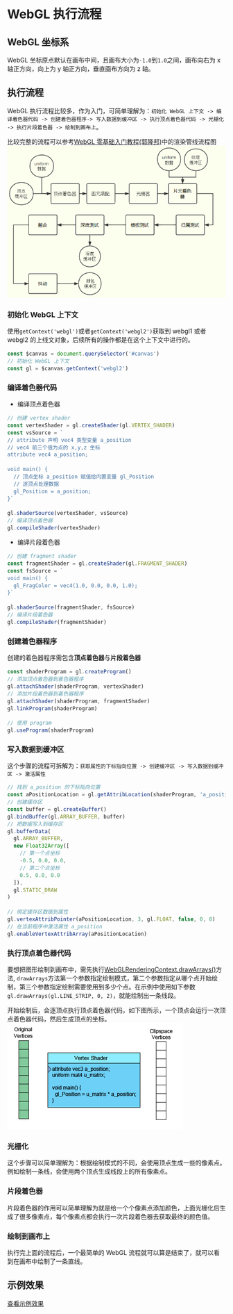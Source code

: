 # WebGL 执行流程

## WebGL 坐标系

WebGL 坐标原点默认在画布中间，且画布大小为`-1.0`到`1.0`之间，画布向右为 x 轴正方向，向上为 y 轴正方向，垂直画布方向为 z 轴。

## 执行流程

WebGL 执行流程比较多，作为入门，可简单理解为：`初始化 WebGL 上下文 -> 编译着色器代码 -> 创建着色器程序-> 写入数据到缓冲区 -> 执行顶点着色器代码 -> 光栅化 -> 执行片段着色器 -> 绘制到画布上`。

比较完整的流程可以参考[WebGL 零基础入门教程(郭隆邦)](http://www.yanhuangxueyuan.com/WebGL/)中的渲染管线流程图
![WebGL 执行流程](./webgl-process.png)

### 初始化 WebGL 上下文

使用`getContext('webgl')`或者`getContext('webgl2')`获取到 webgl1 或者 webgl2 的上线文对象，后续所有的操作都是在这个上下文中进行的。

```js
const $canvas = document.querySelector('#canvas')
// 初始化 WebGL 上下文
const gl = $canvas.getContext('webgl2')
```

### 编译着色器代码

- 编译顶点着色器

```js
// 创建 vertex shader
const vertexShader = gl.createShader(gl.VERTEX_SHADER)
const vsSource = `
// attribute 声明 vec4 类型变量 a_position
// vec4 前三个值为点的 x,y,z 坐标
attribute vec4 a_position;

void main() {
  // 顶点坐标 a_position 赋值给内置变量 gl_Position
  // 逐顶点处理数据
  gl_Position = a_position;
}`

gl.shaderSource(vertexShader, vsSource)
// 编译顶点着色器
gl.compileShader(vertexShader)
```

- 编译片段着色器

```js
// 创建 fragment shader
const fragmentShader = gl.createShader(gl.FRAGMENT_SHADER)
const fsSource = `
void main() {
  gl_FragColor = vec4(1.0, 0.0, 0.0, 1.0);
}`

gl.shaderSource(fragmentShader, fsSource)
// 编译片段着色器
gl.compileShader(fragmentShader)
```

### 创建着色器程序

创建的着色器程序需包含**顶点着色器**与**片段着色器**

```js
const shaderProgram = gl.createProgram()
// 添加顶点着色器到着色器程序
gl.attachShader(shaderProgram, vertexShader)
// 添加片段着色器到着色器程序
gl.attachShader(shaderProgram, fragmentShader)
gl.linkProgram(shaderProgram)

// 使用 program
gl.useProgram(shaderProgram)
```

### 写入数据到缓冲区

这个步骤的流程可拆解为：`获取属性的下标指向位置 -> 创建缓冲区 -> 写入数据到缓冲区 -> 激活属性`

```js
// 找到 a_position 的下标指向位置
const aPositionLocation = gl.getAttribLocation(shaderProgram, 'a_position')
// 创建缓存区
const buffer = gl.createBuffer()
gl.bindBuffer(gl.ARRAY_BUFFER, buffer)
// 把数据写入到缓存区
gl.bufferData(
  gl.ARRAY_BUFFER,
  new Float32Array([
    // 第一个点坐标
    -0.5, 0.0, 0.0,
    // 第二个点坐标
    0.5, 0.0, 0.0
  ]),
  gl.STATIC_DRAW
)

// 绑定缓存区数据到属性
gl.vertexAttribPointer(aPositionLocation, 3, gl.FLOAT, false, 0, 0)
// 在当前程序中激活属性 a_position
gl.enableVertexAttribArray(aPositionLocation)
```

### 执行顶点着色器代码

要想把图形绘制到画布中，需先执行[WebGLRenderingContext.drawArrays()](https://developer.mozilla.org/zh-CN/docs/Web/API/WebGLRenderingContext/drawArrays)方法, `drawArrays`方法第一个参数指定绘制模式，第二个参数指定从哪个点开始绘制，第三个参数指定绘制需要使用到多少个点。在示例中使用如下参数`gl.drawArrays(gl.LINE_STRIP, 0, 2)`，就能绘制出一条线段。

开始绘制后，会逐顶点执行顶点着色器代码，如下图所示，一个顶点会运行一次顶点着色器代码，然后生成顶点的坐标。
![顶点着色器执行流程](./vertex-shader.gif)

### 光栅化

这个步骤可以简单理解为：根据绘制模式的不同，会使用顶点生成一些的像素点。例如绘制一条线，会使用两个顶点生成线段上的所有像素点。

### 片段着色器

片段着色器的作用可以简单理解为就是给一个个像素点添加颜色，上面光栅化后生成了很多像素点，每个像素点都会执行一次片段着色器去获取最终的颜色值。

### 绘制到画布上

执行完上面的流程后，一个最简单的 WebGL 流程就可以算是结束了，就可以看到在画布中绘制了一条直线。

## 示例效果

[查看示例效果](./demo.html)
